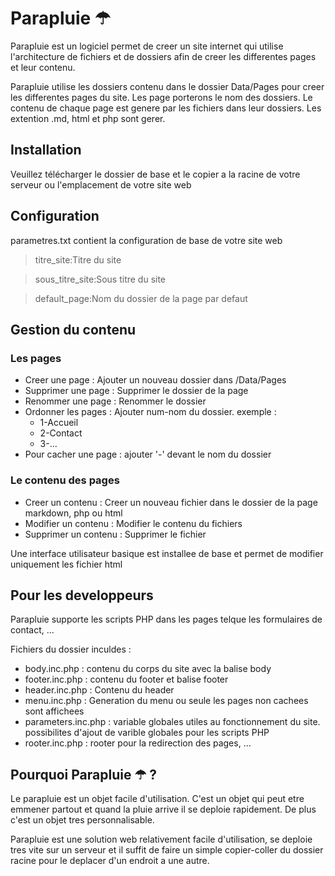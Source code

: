 # Parapluie &#9730;

Parapluie est un logiciel permet de creer un site internet qui utilise l'architecture de fichiers et de dossiers afin de creer les differentes pages
et leur contenu.

Parapluie utilise les dossiers contenu dans le dossier Data/Pages pour creer les differentes pages du site. Les page porterons le nom des dossiers.
Le contenu de chaque page est genere par les fichiers dans leur dossiers. Les extention .md, html et php sont gerer.

## Installation

Veuillez télécharger le dossier de base et le copier a la racine de votre serveur ou l'emplacement de votre site web

## Configuration

parametres.txt contient la configuration de base de votre site web

>titre_site:Titre du site

>sous_titre_site:Sous titre du site

>default_page:Nom du dossier de la page par defaut

## Gestion du contenu

### Les pages

- Creer une page : Ajouter un nouveau dossier dans /Data/Pages
- Supprimer une page : Supprimer le dossier de la page
- Renommer une page : Renommer le dossier
- Ordonner les pages : Ajouter num-nom du dossier. exemple :
  - 1-Accueil
  - 2-Contact
  - 3-...
- Pour cacher une page : ajouter '-' devant le nom du dossier

### Le contenu des pages

- Creer un contenu : Creer un nouveau fichier dans le dossier de la page markdown, php ou html
- Modifier un contenu : Modifier le contenu du fichiers
- Supprimer un contenu : Supprimer le fichier

Une interface utilisateur basique est installee de base et permet de modifier uniquement les fichier html

## Pour les developpeurs

Parapluie supporte les scripts PHP dans les pages telque les formulaires de contact, ...

Fichiers du dossier inculdes :
- body.inc.php : contenu du corps du site avec la balise body
- footer.inc.php : contenu du footer et balise footer
- header.inc.php : Contenu du header
- menu.inc.php : Generation du menu ou seule les pages non cachees sont affichees
- parameters.inc.php : variable globales utiles au fonctionnement du site. possibilites d'ajout
de varible globales pour les scripts PHP
- rooter.inc.php : rooter pour la redirection des pages, ...

## Pourquoi Parapluie &#9730; ?

Le parapluie est un objet facile d'utilisation. C'est un objet qui peut etre emmener partout et quand la pluie arrive il se deploie rapidement. De plus c'est un objet tres personnalisable.

Parapluie est une solution web relativement facile d'utilisation, se deploie tres vite sur un serveur et il suffit de faire un simple copier-coller du dossier racine pour le deplacer d'un endroit a une autre.

